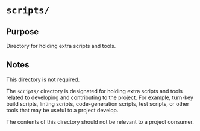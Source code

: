 # `scripts/`

## Purpose

Directory for holding extra scripts and tools.

## Notes

This directory is not required.

The `scripts/` directory is designated for holding extra scripts and tools related to developing and contributing to the project. For example, turn-key build scripts, linting scripts, code-generation scripts, test scripts, or other tools that may be useful to a project develop.

The contents of this directory should not be relevant to a project consumer.
